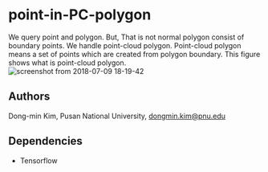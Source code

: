 # point-in-PC-polygon

We query point and polygon. But, That is not normal polygon consist of boundary points. We handle point-cloud polygon. 
Point-cloud polygon means a set of points which are created from polygon boundary. 
This figure shows what is point-cloud polygon.
![screenshot from 2018-07-09 18-19-42](https://user-images.githubusercontent.com/13598837/42442181-fa336c26-83a4-11e8-90cb-a8537fdaadff.png)


## Authors
Dong-min Kim, Pusan National University, dongmin.kim@pnu.edu

## Dependencies
* Tensorflow


